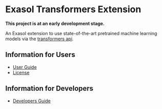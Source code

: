 # Exasol Transformers Extension

**This project is at an early development stage.**

An Exasol extension to use state-of-the-art pretrained machine learning models 
via the [transformers api](https://github.com/huggingface/transformers).

## Information for Users

- [User Guide](doc/user_guide/user_guide.md)
- [License](LICENSE)

## Information for Developers

- [Developers Guide](doc/developer_guide/developer_guide.md)

